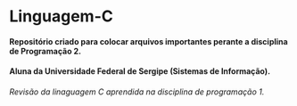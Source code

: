 # Linguagem-C
 
#### Repositório criado para colocar arquivos importantes perante a disciplina de Programação 2.
#### Aluna da Universidade Federal de Sergipe (Sistemas de Informação).
###### Revisão da linaguagem C aprendida na disciplina de programação 1.
